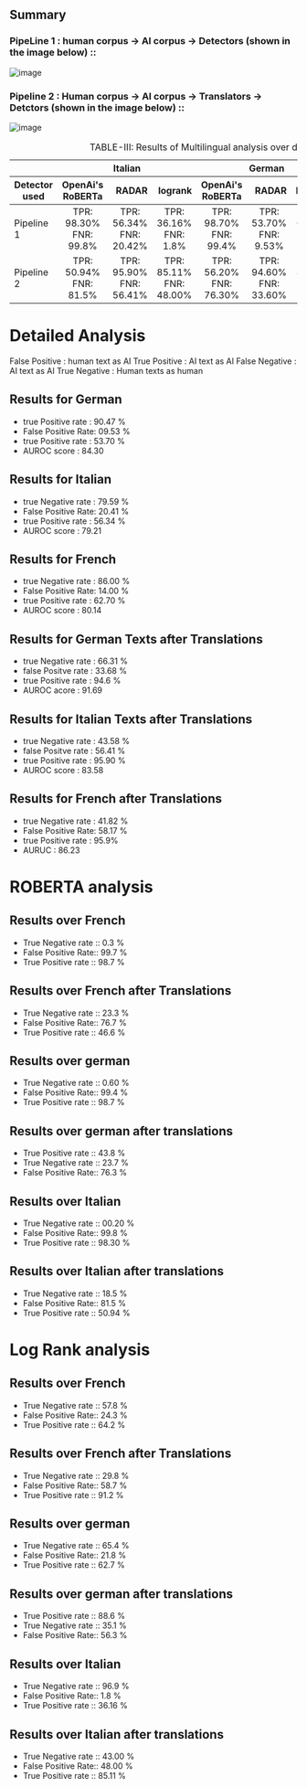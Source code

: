 
## Summary
### PipeLine 1 : human corpus  -> AI corpus -> Detectors (shown in the image below) ::
![image](https://github.com/A-b-h-a-y-0-2/radar-multilingual/assets/143434285/4e5d0268-1162-4777-94fb-4bad7d4529bb)

### Pipeline 2 : Human corpus -> AI corpus -> Translators  -> Detctors (shown in the image below) ::
![image](https://github.com/A-b-h-a-y-0-2/radar-multilingual/assets/143434285/83a5df69-c5fa-42ae-b0ec-0e3b2cb42679)



<div class="block-language-tx"><table>
<caption id="prototypetable">TABLE-III: Results of Multilingual analysis over different MGT detectors. </caption>
<thead>
<tr>
<th></th>
<th style="text-align:center" colspan="3">Italian</th>
<th style="text-align:center" colspan="3">German</th>
<th style="text-align:center" colspan="3">French</th>
</tr>
<tr>
<th>Detector used</th>
<th style="text-align:center">OpenAi's RoBERTa</th>
<th style="text-align:right">RADAR</th>
<th style="text-align:right">logrank</th>
<th style="text-align:center">OpenAi's RoBERTa</th>
<th style="text-align:right">RADAR</th>
<th style="text-align:right">Logrank</th>
<th style="text-align:center">OpenAi's RoBERTa</th>
<th style="text-align:right">RADAR</th>
<th style="text-align:right">Logrank</th>
    </tr>
    </thead>
    <tbody>
    <tr>
    <td>Pipeline 1</td>
    <td style="text-align:center">TPR: 98.30%<br/>FNR: 99.8% 
    <td style="text-align:center">TPR: 56.34%<br/>FNR: 20.42% 
    <td style="text-align:center">TPR: 36.16%<br/>FNR: 1.8%
    <td style="text-align:center">TPR: 98.70%<br/>FNR: 99.4%
    <td style="text-align:center">TPR: 53.70%<br/>FNR: 9.53%
    <td style="text-align:center">TPR: 62.70%<br/>FNR: 21.8%
    <td style="text-align:center">TPR: 98.7%<br/>FNR: 99.7% 
    <td style="text-align:center">TPR: 62.70%<br/>FNR: 14.00%
    <td style="text-align:center">TPR: 64.20%<br/>FNR: 24.3%
</tr>
      <tr>
    <td>Pipeline 2</td>
    <td style="text-align:center">TPR: 50.94%<br/>FNR: 81.5% 
    <td style="text-align:center">TPR: 95.90%<br/>FNR: 56.41%
    <td style="text-align:center">TPR: 85.11%<br/>FNR: 48.00%
    <td style="text-align:center">TPR: 56.20%<br/>FNR: 76.30% 
    <td style="text-align:center">TPR: 94.60%<br/>FNR: 33.60%
    <td style="text-align:center">TPR: 88.60%<br/>FNR: 56.30%
    <td style="text-align:center">TPR: 53.40%<br/>FNR: 76.70% 
    <td style="text-align:center">TPR: 95.90%<br/>FNR: 58.30%
    <td style="text-align:center">TPR: 91.20%<br/>FNR: 58.70%
</tr>
    </tbody>
    <tbody>

</tbody>
</table>
</div>


# Detailed Analysis
False Positive : human text as AI
True Positive : AI text as AI
False Negative : AI text as AI
True Negative : Human texts as human 

## Results for German
- true Positive rate : 90.47 %
- False Positive Rate: 09.53 %
- true Positive rate : 53.70 % 
- AUROC score : 84.30

## Results for Italian
- true Negative rate : 79.59 %
- False Positive Rate: 20.41 %
- true Positive rate : 56.34 %
- AUROC score : 79.21

## Results for French
- true Negative rate : 86.00 %
- False Positive Rate: 14.00 %
- true Positive rate : 62.70  %
- AUROC score : 80.14

## Results for German Texts after Translations
- true Negative rate : 66.31 %
- false Positve rate : 33.68 %
- true Positive rate : 94.6 %
- AUROC acore : 91.69

## Results for Italian Texts after Translations
- true Negative rate : 43.58 %
- false Positve rate : 56.41 %
- true Positive rate : 95.90 %
- AUROC score : 83.58


## Results for French after Translations 
- true Negative rate : 41.82 %
- False Positive Rate: 58.17 %
- true Positive rate : 95.9%
- AURUC : 86.23


# ROBERTA analysis

## Results over French
- True Negative rate ::  0.3 %
- False Positive Rate::  99.7 %
- True Positive rate ::  98.7 %
  
## Results over French after Translations
- True Negative rate ::  23.3 %
- False Positive Rate::  76.7 %
- True Positive rate ::  46.6 %

## Results over german
- True Negative rate ::  0.60 %
- False Positive Rate::  99.4 %
- True Positive rate ::  98.7 %

## Results over german after translations
- True Positive rate ::  43.8 %
- True Negative rate ::  23.7 %
- False Positive Rate:: 76.3 %

## Results over Italian
- True Negative rate ::  00.20 %
- False Positive Rate::  99.8 %
- True Positive rate ::  98.30 %

## Results over Italian after translations 
- True Negative rate ::  18.5 %
- False Positive Rate::  81.5 %
- True Positive rate ::  50.94 %

# Log Rank analysis

## Results over French
- True Negative rate ::  57.8 %
- False Positive Rate::  24.3 %
- True Positive rate ::  64.2 %
  
## Results over French after Translations
- True Negative rate ::  29.8 %
- False Positive Rate::  58.7 %
- True Positive rate ::  91.2 %

## Results over german
- True Negative rate ::  65.4 %
- False Positive Rate::  21.8 %
- True Positive rate ::  62.7 %

## Results over german after translations
- True Positive rate ::  88.6 %
- True Negative rate ::  35.1 %
- False Positive Rate::  56.3 %

## Results over Italian
- True Negative rate ::  96.9 %
- False Positive Rate::  1.8 %
- True Positive rate ::  36.16 %

## Results over Italian after translations 
- True Negative rate ::  43.00 %
- False Positive Rate:: 48.00 %
- True Positive rate ::  85.11 %


